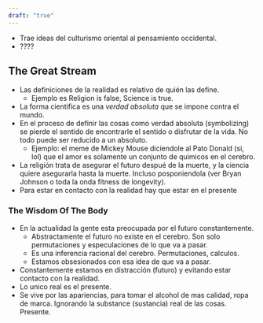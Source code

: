 ```yaml
---
draft: "true"
---
```



- Trae ideas del culturismo oriental al pensamiento occidental. 
- ????



## The Great Stream
- Las definiciones de la realidad es relativo de quién las define.
	- Ejemplo es Religion is false, Science is true.
- La forma cientifica es una *verdad absoluta* que se impone contra el mundo.
- En el proceso de definir las cosas como verdad absoluta (symbolizing) se pierde el sentido de encontrarle el sentido o disfrutar de la vida. No todo puede ser reducido a un absoluto.
	- Ejemplo: el meme de Mickey Mouse diciendole al Pato Donald (si, lol) que el amor es solamente un conjunto de quimicos en el cerebro.
- La religión trata de asegurar el futuro despué de la muerte, y la ciencia quiere asegurarla hasta la muerte. Incluso posponiendola (ver Bryan Johnson o toda la onda fitness de longevity).
- Para estar en contacto con la realidad hay que estar en el presente


### The Wisdom Of The Body
- En la actualidad la gente esta preocupada por el futuro constantemente.
	- Abstractamente el futuro no existe en el cerebro. Son solo permutaciones y especulaciones de lo que va a pasar.
	- Es una inferencia racional del cerebro. Permutaciones, calculos.
	- Estamos obsesionados con esa idea de que va a pasar.
- Constantemente estamos en distracción (futuro) y evitando estar contacto con la realidad.
- Lo unico real es el presente.
- Se vive por las apariencias, para tomar el alcohol de mas calidad, ropa de marca. Ignorando la substance (sustancia) real de las cosas. Presente.